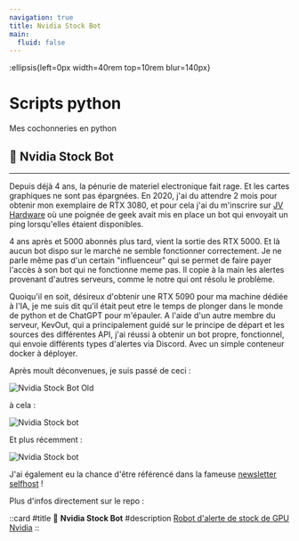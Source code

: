 ```yaml
---
navigation: true
title: Nvidia Stock Bot
main:
  fluid: false
---
```

:ellipsis{left=0px width=40rem top=10rem blur=140px}
# Scripts python

Mes cochonneries en python

## 🤖 Nvidia Stock Bot
---

Depuis déjà 4 ans, la pénurie de materiel electronique fait rage. Et les cartes graphiques ne sont pas épargnées. En 2020, j'ai du attendre 2 mois pour obtenir mon exemplaire de RTX 3080, et pour cela j'ai du m'inscrire sur [JV Hardware](https://discord.gg/gxffg3GA96) où une poignée de geek avait mis en place un bot qui envoyait un ping lorsqu'elles étaient disponibles.

4 ans après et 5000 abonnés plus tard, vient la sortie des RTX 5000. Et là aucun bot dispo sur le marché ne semble fonctionner correctement. Je ne parle même pas d'un certain "influenceur" qui se permet de faire payer l'accès à son bot qui ne fonctionne meme pas. Il copie à la main les alertes provenant d'autres serveurs, comme le notre qui ont résolu le problème.

Quoiqu'il en soit, désireux d'obtenir une RTX 5090 pour ma machine dédiée à l'IA, je me suis dit qu'il était peut etre le temps de plonger dans le monde de python et de ChatGPT pour m'épauler. A l'aide d'un autre membre du serveur, KevOut, qui a principalement guidé sur le principe de départ et les sources des différentes API, j'ai réussi à obtenir un bot propre, fonctionnel, qui envoie différents types d'alertes via Discord. Avec un simple conteneur docker à déployer.

Après moult déconvenues, je suis passé de ceci :

![Nvidia Stock Bot Old](/img/betises/nvidia-stock-bot-old.svg)

à cela :

![Nvidia Stock bot](/img/betises/nvidia-stock-bot.svg)

Et plus récemment :

![Nvidia Stock bot](/img/betises/nvidia-stock-bot-en-v4.svg)

J'ai également eu la chance d'être référencé dans la fameuse [newsletter selfhost](https://selfh.st/weekly/2025-07-11/) !

Plus d'infos directement sur le repo :

 
  ::card
  #title
    🐋 __Nvidia Stock Bot__
  #description
  [Robot d'alerte de stock de GPU Nvidia](https://git.djeex.fr/Djeex/nvidia-stock-bot)
  ::
